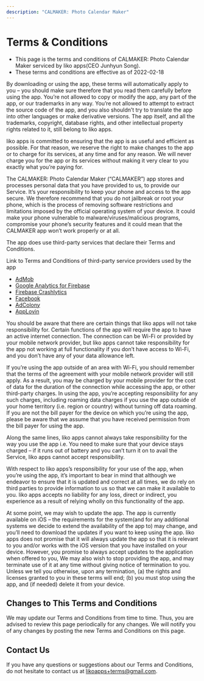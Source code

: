 ```yaml
---
description: "CALMAKER: Photo Calendar Maker"
---
```


# Terms & Conditions

- This page is the terms and conditions of CALMAKER: Photo Calendar Maker serviced by liko apps(CEO Junhyun Song).
- These terms and conditions are effective as of 2022-02-18

By downloading or using the app, these terms will automatically apply to you – you should make sure therefore that you read them carefully before using the app. You’re not allowed to copy or modify the app, any part of the app, or our trademarks in any way. You’re not allowed to attempt to extract the source code of the app, and you also shouldn’t try to translate the app into other languages or make derivative versions. The app itself, and all the trademarks, copyright, database rights, and other intellectual property rights related to it, still belong to liko apps.

  
liko apps is committed to ensuring that the app is as useful and efficient as possible. For that reason, we reserve the right to make changes to the app or to charge for its services, at any time and for any reason. We will never charge you for the app or its services without making it very clear to you exactly what you’re paying for.
 
The CALMAKER: Photo Calendar Maker (“CALMAKER”) app stores and processes personal data that you have provided to us, to provide our Service. It’s your responsibility to keep your phone and access to the app secure. We therefore recommend that you do not jailbreak or root your phone, which is the process of removing software restrictions and limitations imposed by the official operating system of your device. It could make your phone vulnerable to malware/viruses/malicious programs, compromise your phone’s security features and it could mean that the CALMAKER app won’t work properly or at all.


The app does use third-party services that declare their Terms and Conditions.

Link to Terms and Conditions of third-party service providers used by the app

-   [AdMob](https://support.google.com/admob/answer/6128543?hl=en)    
-   [Google Analytics for Firebase](https://firebase.google.com/policies/analytics)
-   [Firebase Crashlytics](https://firebase.google.com/support/privacy/)
-   [Facebook](https://www.facebook.com/about/privacy/update/printable)
-   [AdColony](https://www.adcolony.com/privacy-policy/)
-   [AppLovin](https://www.applovin.com/privacy/)

  
You should be aware that there are certain things that liko apps will not take responsibility for. Certain functions of the app will require the app to have an active internet connection. The connection can be Wi-Fi or provided by your mobile network provider, but liko apps cannot take responsibility for the app not working at full functionality if you don’t have access to Wi-Fi, and you don’t have any of your data allowance left.

  

If you’re using the app outside of an area with Wi-Fi, you should remember that the terms of the agreement with your mobile network provider will still apply. As a result, you may be charged by your mobile provider for the cost of data for the duration of the connection while accessing the app, or other third-party charges. In using the app, you’re accepting responsibility for any such charges, including roaming data charges if you use the app outside of your home territory (i.e. region or country) without turning off data roaming. If you are not the bill payer for the device on which you’re using the app, please be aware that we assume that you have received permission from the bill payer for using the app.

  

Along the same lines, liko apps cannot always take responsibility for the way you use the app i.e. You need to make sure that your device stays charged – if it runs out of battery and you can’t turn it on to avail the Service, liko apps cannot accept responsibility.

  

With respect to liko apps’s responsibility for your use of the app, when you’re using the app, it’s important to bear in mind that although we endeavor to ensure that it is updated and correct at all times, we do rely on third parties to provide information to us so that we can make it available to you. liko apps accepts no liability for any loss, direct or indirect, you experience as a result of relying wholly on this functionality of the app.

  

At some point, we may wish to update the app. The app is currently available on iOS – the requirements for the system(and for any additional systems we decide to extend the availability of the app to) may change, and you’ll need to download the updates if you want to keep using the app. liko apps does not promise that it will always update the app so that it is relevant to you and/or works with the iOS version that you have installed on your device. However, you promise to always accept updates to the application when offered to you, We may also wish to stop providing the app, and may terminate use of it at any time without giving notice of termination to you. Unless we tell you otherwise, upon any termination, (a) the rights and licenses granted to you in these terms will end; (b) you must stop using the app, and (if needed) delete it from your device.

  
  

## Changes to This Terms and Conditions

  

We may update our Terms and Conditions from time to time. Thus, you are advised to review this page periodically for any changes. We will notify you of any changes by posting the new Terms and Conditions on this page.

  

## Contact Us

If you have any questions or suggestions about our Terms and Conditions, do not hesitate to contact us at [likoapps+terms@gmail.com](mailto:likoapps+terms@gmail.com).
